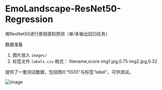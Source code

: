 # EmoLandscape-ResNet50-Regression 

用ResNet50进行景观感知预测（单/多输出回归任务）

数据准备
1. 图片放入 `images/`
2. 标签文件 `labels.csv` 格式：
filename,score
img1.jpg,0.75
img2.jpg,0.32

提供了一套测试数据，包括图片“5555”与标签“label”，可供测试。

![image](https://github.com/user-attachments/assets/81831ace-0632-45c1-ba54-ee13ae306be1)
